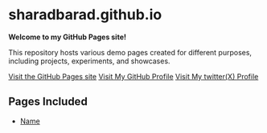 # sharadbarad.github.io

**Welcome to my GitHub Pages site!**

This repository hosts various demo pages created for different purposes, including projects, experiments, and showcases. 

[Visit the GitHub Pages site](https://sharadbarad.github.io) 
[Visit My GitHub Profile](https://github.com/sharadbarad) 
[Visit My twitter(X) Profile](https://x.com/sharad_barad)

## Pages Included
- [Name](https://sharadbarad.github.io)
